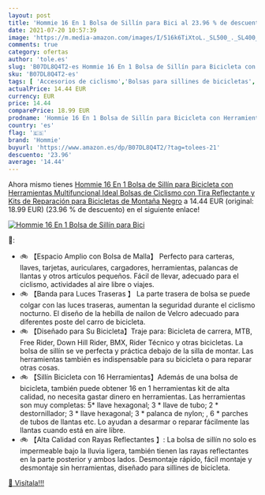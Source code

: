 ```yaml
---
layout: post
title: 'Hommie 16 En 1 Bolsa de Sillín para Bici al 23.96 % de descuento'
date: 2021-07-20 10:57:39
image: 'https://m.media-amazon.com/images/I/516k6TiXtoL._SL500_._SL400_.jpg'
comments: true
category: ofertas
author: 'tole.es'
slug: 'B07DL8Q4T2-es Hommie 16 En 1 Bolsa de Sillín para Bicicleta con...'
sku: 'B07DL8Q4T2-es'
tags: [ 'Accesorios de ciclismo','Bolsas para sillines de bicicletas','Bolsas, mochilas y alforjas de ciclismo','Ciclismo','Deportes y aire libre','Ropa y equipo para deportes','bicicleta','hommie', ]
actualPrice: 14.44 EUR
currency: EUR
price: 14.44
comparePrice: 18.99 EUR
prodname: 'Hommie 16 En 1 Bolsa de Sillín para Bicicleta con Herramientas Multifuncional  Ideal Bolsas de Ciclismo con Tira Reflectante y Kits de Reparación para Bicicletas de Montaña  Negro'
country: 'es'
flag: '🇪🇸'
brand: 'Hommie'
buyurl: 'https://www.amazon.es/dp/B07DL8Q4T2/?tag=tolees-21'
descuento: '23.96'
average: '14.44'
---
```


Ahora mismo tienes [Hommie 16 En 1 Bolsa de Sillín para Bicicleta con Herramientas Multifuncional  Ideal Bolsas de Ciclismo con Tira Reflectante y Kits de Reparación para Bicicletas de Montaña  Negro](https://www.amazon.es/dp/B07DL8Q4T2/?tag=tolees-21) a 14.44 EUR (original: 18.99 EUR) (23.96 %  de descuento) en el siguiente enlace!

[![Hommie 16 En 1 Bolsa de Sillín para Bici](https://m.media-amazon.com/images/I/516k6TiXtoL._SL500_._SL400_.jpg)](https://www.amazon.es/dp/B07DL8Q4T2/?tag=tolees-21)

🔎:

- 🚲 【Espacio Amplio con Bolsa de Malla】 Perfecto para carteras, llaves, tarjetas, auriculares, cargadores, herramientas, palancas de llantas y otros artículos pequeños. Fácil de llevar, adecuado para el ciclismo, actividades al aire libre o viajes.
- 🚲 【Banda para Luces Traseras 】 La parte trasera de bolsa se puede colgar con las luces traseras, aumentan la seguridad durante el ciclismo nocturno. El diseño de la hebilla de nailon de Velcro adecuado para diferentes poste del carro de bicicleta.
- 🚲 【Diseñado para Su Bicicleta】Traje para: Bicicleta de carrera, MTB, Free Rider, Down Hill Rider, BMX, Rider Técnico y otras bicicletas. La bolsa de sillín se ve perfecta y práctica debajo de la silla de montar. Las herramientas también es indispensable para su bicicleta o para reparar otras cosas.
- 🚲 【Sillín Bicicleta con 16 Herramientas】Además de una bolsa de bicicleta, también puede obtener 16 en 1 herramientas kit de alta calidad, no necesita gastar dinero en herramientas. Las herramientas son muy completas: 5* llave hexagonal; 3 * llave de tubo; 2 * destornillador; 3 * llave hexagonal; 3 * palanca de nylon; , 6 * parches de tubos de llantas etc. Lo ayudan a desarmar o reparar fácilmente las llantas cuando está en aire libre.
- 🚲 【Alta Calidad con Rayas Reflectantes 】: La bolsa de sillín no solo es impermeable bajo la lluvia ligera, también tienen las rayas reflectantes en la parte posterior y ambos lados. Desmontaje rápido, fácil montaje y desmontaje sin herramientas, diseñado para sillines de bicicleta.

[🛒 Visítala!!!](https://www.amazon.es/dp/B07DL8Q4T2/?tag=tolees-21)
